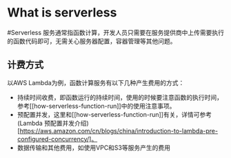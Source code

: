 # What is serverless

#Serverless 服务通常指函数计算，开发人员只需要在服务提供商中上传需要执行的函数代码即可，无需关心服务器配置，容器管理等其他问题。

## 计费方式

以AWS Lambda为例，函数计算服务有以下几种产生费用的方式：

* 持续时间收费，即函数运行的持续时间，使用的时候要注意函数的执行时间，参考[[how-serverless-function-run]]中的使用注意事项。
* 预配置并发，这里和[[how-serverless-function-run]]有关，详情可参考(Lambda 预配置并发介绍)[https://aws.amazon.com/cn/blogs/china/introduction-to-lambda-pre-configured-concurrency/]。
* 数据传输和其他费用，如使用VPC和S3等服务产生的费用